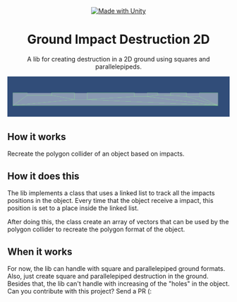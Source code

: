 <div align="center">

[![Made with Unity](https://img.shields.io/badge/Made%20with-Unity-57b9d3.svg?style=for-the-badge&logo=unity)](https://unity3d.com)
# Ground Impact Destruction 2D

A lib for creating destruction in a 2D ground using squares and parallelepipeds.
</div>

![image](img_example.png)

## How it works

Recreate the polygon collider of an object based on impacts.

## How it does this

The lib implements a class that uses a linked list to track all the impacts positions in the object. Every time that the object receive a impact, this position is set to a place inside the linked list.

After doing this, the class create an array of vectors that can be used by the polygon collider to recreate the polygon format of the object.

## When it works

For now, the lib can handle with square and parallelepiped ground formats. Also, just create square and parallelepiped destruction in the ground. Besides that, the lib can't handle with increasing of the "holes" in the object. Can you contribute with this project? Send a PR (: